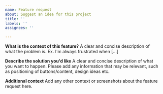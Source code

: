 ```yaml
---
name: Feature request
about: Suggest an idea for this project
title: ''
labels: ''
assignees: ''

---
```


**What is the context of this feature?**
A clear and concise description of what the problem is. Ex. I'm always frustrated when [...]

**Describe the solution you'd like**
A clear and concise description of what you want to happen. Please add any information that may be relevant, such as positioning of buttons/content, design ideas etc.

**Additional context**
Add any other context or screenshots about the feature request here.
